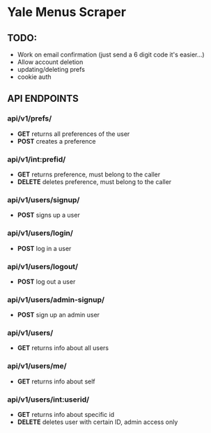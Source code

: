 # Yale Menus Scraper

## **TODO:**
- Work on email confirmation (just send a 6 digit code it's easier...)
- Allow account deletion
- updating/deleting prefs
- cookie auth

## **API ENDPOINTS**

### **api/v1/prefs/**
+ __GET__ returns all preferences of the user
+ __POST__ creates a preference
### **api/v1/int:prefid/**
+ __GET__ returns preference, must belong to the caller
+ __DELETE__ deletes preference, must belong to the caller
### **api/v1/users/signup/**
+ __POST__ signs up a user
### **api/v1/users/login/**
+ __POST__ log in a user
### **api/v1/users/logout/**
+ __POST__ log out a user
### **api/v1/users/admin-signup/**
+ __POST__ sign up an admin user
### **api/v1/users/**
+ __GET__ returns info about all users
### **api/v1/users/me/**
+ __GET__ returns info about self
### **api/v1/users/int:userid/**
+ __GET__ returns info about specific id
+ __DELETE__ deletes user with certain ID, admin access only